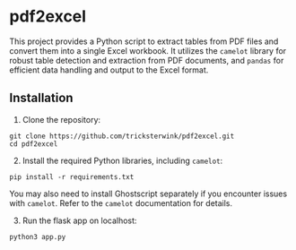# pdf2excel

  

This project provides a Python script to extract tables from PDF files and convert them into a single Excel workbook.
It utilizes the `camelot` library for robust table detection and extraction from PDF documents, and `pandas` for efficient data handling and output to the Excel format.
## Installation
1. Clone the repository:

```
git clone https://github.com/tricksterwink/pdf2excel.git
cd pdf2excel
```
2. Install the required Python libraries, including `camelot`:

```
pip install -r requirements.txt
```

You may also need to install Ghostscript separately if you encounter issues with `camelot`. Refer to the `camelot` documentation for details.

3. Run the flask app on localhost:
```
python3 app.py
```